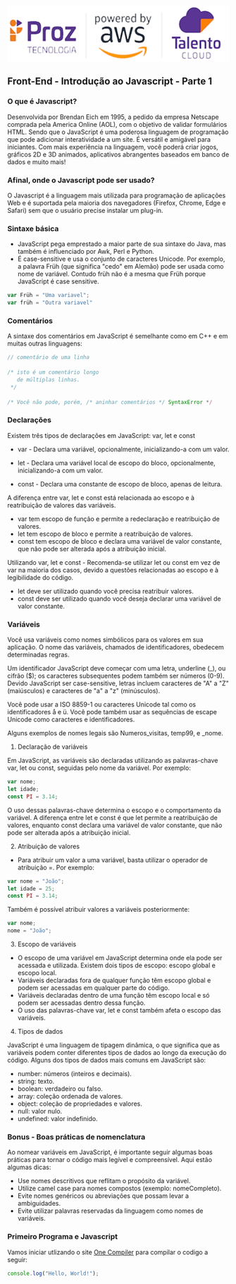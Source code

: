 ![](./assets/hd-header.png)

## Front-End - Introdução ao Javascript - Parte 1


### O que é Javascript?

Desenvolvida por Brendan Eich  em 1995, a pedido da empresa Netscape comprada pela America Online (AOL), com o objetivo de validar formulários HTML. 
Sendo que o JavaScript é uma poderosa linguagem de programação que pode adicionar interatividade a um site. É versátil e amigável para iniciantes. 
Com mais experiência na linguagem, você poderá criar jogos, gráficos 2D e 3D animados, aplicativos abrangentes baseados em banco de dados e muito mais!

### Afinal, onde o Javascript pode ser usado?

O Javascript é a linguagem mais utilizada para programação de aplicações Web e é suportada pela maioria dos navegadores (Firefox, Chrome, Edge e Safari) sem que o usuário precise instalar um plug-in.

### Sintaxe básica

* JavaScript pega emprestado a maior parte de sua sintaxe do Java, mas também é influenciado por Awk, Perl e Python.
* É case-sensitive e usa o conjunto de caracteres Unicode. Por exemplo, a palavra Früh (que significa "cedo" em Alemão) pode ser usada como nome de variável. Contudo früh não é a mesma que Früh porque JavaScript é case sensitive.

````js
var Früh = "Uma variavel";
var früh = "Outra variavel"
````

### Comentários

A sintaxe dos comentários em JavaScript é semelhante como em C++ e em muitas outras linguagens:

````js
// comentário de uma linha

/* isto é um comentário longo
   de múltiplas linhas.
 */

/* Você não pode, porém, /* aninhar comentários */ SyntaxError */
````

### Declarações

Existem três tipos de declarações em JavaScript: var, let e const

* var - Declara uma variável, opcionalmente, inicializando-a com um valor.

* let - Declara uma variável local de escopo do bloco, opcionalmente, inicializando-a com um valor.

* const - Declara uma constante de escopo de bloco, apenas de leitura.

A diferença entre var, let e const está relacionada ao escopo e à reatribuição de valores das variáveis. 

* var tem escopo de função e permite a redeclaração e reatribuição de valores.
* let tem escopo de bloco e permite a reatribuição de valores. 
* const tem escopo de bloco e declara uma variável de valor constante, que não pode ser alterada após a atribuição inicial.

Utilizando var, let e const -  Recomenda-se utilizar let ou const em vez de var na maioria dos casos, devido a questões relacionadas ao escopo e à legibilidade do código. 

* let deve ser utilizado quando você precisa reatribuir valores. 
* const deve ser utilizado quando você deseja declarar uma variável de valor constante.

### Variáveis

Você usa variáveis como nomes simbólicos para os valores em sua aplicação. O nome das variáveis, chamados de identificadores, obedecem determinadas regras.

Um identificador JavaScript deve começar com uma letra, underline (_), ou cifrão ($); os caracteres subsequentes podem também ser números (0-9). Devido JavaScript ser case-sensitive, letras incluem caracteres de "A" a "Z" (maiúsculos) e caracteres de "a" a "z" (minúsculos).

Você pode usar a ISO 8859-1 ou caracteres Unicode tal como os identificadores å e ü. Você pode também usar as sequências de escape Unicode como caracteres e identificadores.

Alguns exemplos de nomes legais são Numeros_visitas, temp99, e _nome.

1. Declaração de variáveis

Em JavaScript, as variáveis são declaradas utilizando as palavras-chave var, let ou const, seguidas pelo nome da variável. Por exemplo:

````js
var nome;
let idade;
const PI = 3.14;
````

O uso dessas palavras-chave determina o escopo e o comportamento da variável. A diferença entre let e const é que let permite a reatribuição de valores, enquanto const declara uma variável de valor constante, que não pode ser alterada após a atribuição inicial.

2. Atribuição de valores

* Para atribuir um valor a uma variável, basta utilizar o operador de atribuição =. Por exemplo:

````js
var nome = "João";
let idade = 25;
const PI = 3.14;
````

Também é possível atribuir valores a variáveis posteriormente:

````js
var nome;
nome = "João";
````

3. Escopo de variáveis

* O escopo de uma variável em JavaScript determina onde ela pode ser acessada e utilizada. Existem dois tipos de escopo: escopo global e escopo local.
* Variáveis declaradas fora de qualquer função têm escopo global e podem ser acessadas em qualquer parte do código.
* Variáveis declaradas dentro de uma função têm escopo local e só podem ser acessadas dentro dessa função.
* O uso das palavras-chave var, let e const também afeta o escopo das variáveis.

4. Tipos de dados

JavaScript é uma linguagem de tipagem dinâmica, o que significa que as variáveis podem conter diferentes tipos de dados ao longo da execução do código. Alguns dos tipos de dados mais comuns em JavaScript são:

* number: números (inteiros e decimais).
* string: texto.
* boolean: verdadeiro ou falso.
* array: coleção ordenada de valores.
* object: coleção de propriedades e valores.
* null: valor nulo.
* undefined: valor indefinido.


### Bonus - Boas práticas de nomenclatura

Ao nomear variáveis em JavaScript, é importante seguir algumas boas práticas para tornar o código mais legível e compreensível. Aqui estão algumas dicas:

* Use nomes descritivos que reflitam o propósito da variável.
* Utilize camel case para nomes compostos (exemplo: nomeCompleto).
* Evite nomes genéricos ou abreviações que possam levar a ambiguidades.
* Evite utilizar palavras reservadas da linguagem como nomes de variáveis.

### Primeiro Programa e Javascript

Vamos iniciar utlizando o site [One Compiler](https://onecompiler.com/javascript) para compilar o codigo a seguir:

````js
console.log("Hello, World!");
````
